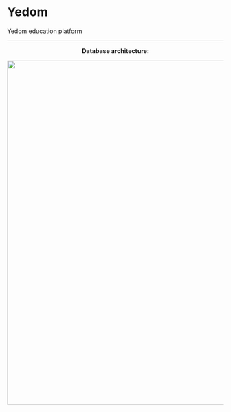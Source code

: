 # Yedom
 Yedom education platform
 <hr />
 <p align="center"><b>Database architecture:</b></p>  
 <p align="center"><img src="https://user-images.githubusercontent.com/25348980/200096807-0a50a561-ffb8-451b-b687-e48e3cd6ec1c.png" width="800"></img></p>  

